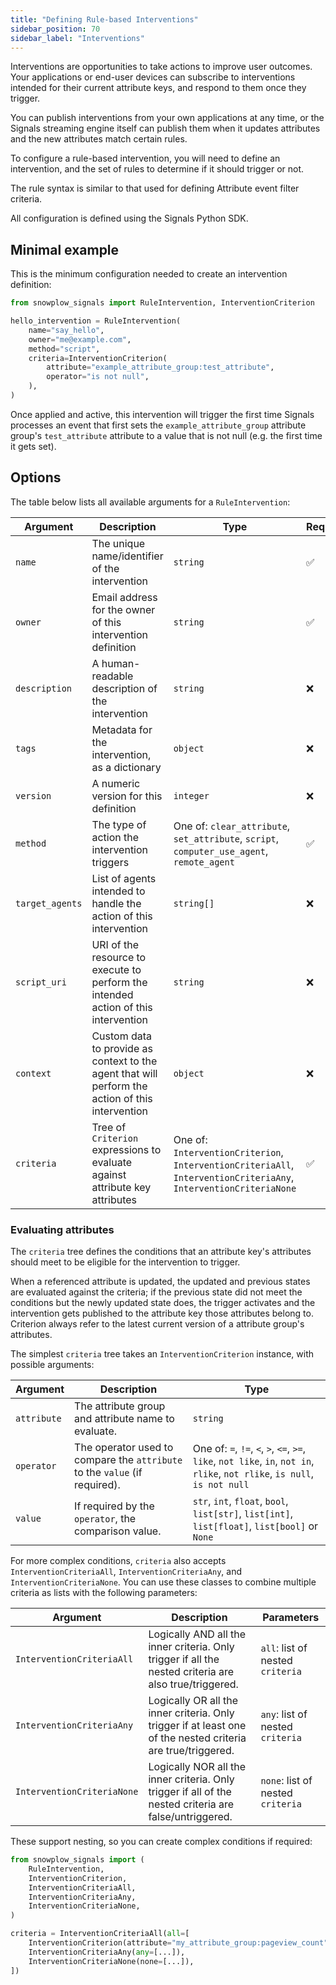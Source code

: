 ```yaml
---
title: "Defining Rule-based Interventions"
sidebar_position: 70
sidebar_label: "Interventions"
---
```


Interventions are opportunities to take actions to improve user outcomes.
Your applications or end-user devices can subscribe to interventions intended for their current attribute keys, and respond to them once they trigger.

You can publish interventions from your own applications at any time, or the Signals streaming engine itself can publish them when it updates attributes and the new attributes match certain rules.

To configure a rule-based intervention, you will need to define an intervention, and the set of rules to determine if it should trigger or not.

The rule syntax is similar to that used for defining Attribute event filter criteria.

All configuration is defined using the Signals Python SDK.

## Minimal example

This is the minimum configuration needed to create an intervention definition:

```python
from snowplow_signals import RuleIntervention, InterventionCriterion

hello_intervention = RuleIntervention(
    name="say_hello",
    owner="me@example.com",
    method="script",
    criteria=InterventionCriterion(
        attribute="example_attribute_group:test_attribute",
        operator="is not null",
    ),
)
```

Once applied and active, this intervention will trigger the first time Signals processes an event that first sets the `example_attribute_group` attribute group's `test_attribute` attribute to a value that is not null (e.g. the first time it gets set).

## Options

The table below lists all available arguments for a `RuleIntervention`:

| Argument | Description | Type | Required? |
| --- | --- | --- | --- |
| `name` | The unique name/identifier of the intervention | `string` | ✅ |
| `owner` | Email address for the owner of this intervention definition | `string` | ✅ |
| `description` | A human-readable description of the intervention | `string` | ❌ |
| `tags` | Metadata for the intervention, as a dictionary | `object` | ❌ |
| `version` | A numeric version for this definition | `integer` | ❌ |
| `method` | The type of action the intervention triggers | One of:  `clear_attribute`, `set_attribute`, `script`, `computer_use_agent`, `remote_agent` | ✅ |
| `target_agents` | List of agents intended to handle the action of this intervention | `string[]` | ❌ |
| `script_uri` | URI of the resource to execute to perform the intended action of this intervention | `string` | ❌ |
| `context` | Custom data to provide as context to the agent that will perform the action of this intervention | `object` | ❌ |
| `criteria` | Tree of `Criterion` expressions to evaluate against attribute key attributes | One of: `InterventionCriterion`, `InterventionCriteriaAll`, `InterventionCriteriaAny`, `InterventionCriteriaNone` | ✅ |

### Evaluating attributes

The `criteria` tree defines the conditions that an attribute key's attributes should meet to be eligible for the intervention to trigger.

When a referenced attribute is updated, the updated and previous states are evaluated against the criteria; if the previous state did not meet the conditions but the newly updated state does, the trigger activates and the intervention gets published to the attribute key those attributes belong to.
Criterion always refer to the latest current version of a attribute group's attributes.

The simplest `criteria` tree takes an `InterventionCriterion` instance, with possible arguments:

| Argument | Description | Type |
| --- | --- | --- |
| `attribute` | The attribute group and attribute name to evaluate. | `string` |
| `operator` | The operator used to compare the `attribute` to the `value` (if required). | One of: `=`, `!=`, `<`, `>`, `<=`, `>=`, `like`, `not like`, `in`, `not in`, `rlike`, `not rlike`, `is null`, `is not null` |
| `value` | If required by the `operator`, the comparison value. | `str`, `int`, `float`, `bool`, `list[str]`, `list[int]`, `list[float]`, `list[bool]` or `None` |

For more complex conditions, `criteria` also accepts `InterventionCriteriaAll`, `InterventionCriteriaAny`, and `InterventionCriteriaNone`.
You can use these classes to combine multiple criteria as lists with the following parameters:

| Argument | Description | Parameters |
| --- | --- | --- |
| `InterventionCriteriaAll` | Logically AND all the inner criteria. Only trigger if all the nested criteria are also true/triggered. | `all`: list of nested `criteria` |
| `InterventionCriteriaAny` | Logically OR all the inner criteria. Only trigger if at least one of the nested criteria are true/triggered. | `any`: list of nested `criteria` |
| `InterventionCriteriaNone` | Logically NOR all the inner criteria. Only trigger if all of the nested criteria are false/untriggered. | `none`: list of nested `criteria` |

These support nesting, so you can create complex conditions if required:

```python
from snowplow_signals import (
    RuleIntervention,
    InterventionCriterion,
    InterventionCriteriaAll,
    InterventionCriteriaAny,
    InterventionCriteriaNone,
)

criteria = InterventionCriteriaAll(all=[
    InterventionCriterion(attribute="my_attribute_group:pageview_count", operator=">=", value=3),
    InterventionCriteriaAny(any=[...]),
    InterventionCriteriaNone(none=[...]),
])
```
